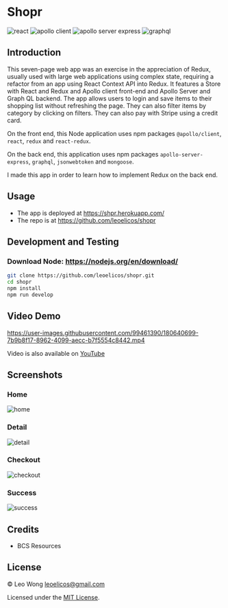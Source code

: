 # Shopr

![react](https://img.shields.io/badge/17.0.1-0?label=react.js&style=for-the-badge&labelColor=white&color=black) ![apollo client](https://img.shields.io/badge/3.5.8-0?label=@apollo/client&style=for-the-badge&labelColor=white&color=black) ![apollo server express](https://img.shields.io/badge/3.10.0-0?label=@apollo%20server%20express&style=for-the-badge&labelColor=white&color=black) ![graphql](https://img.shields.io/badge/15.4.0-0?label=graphql&style=for-the-badge&labelColor=white&color=black)

## Introduction

This seven-page web app was an exercise in the appreciation of Redux, usually used with large web applications using complex state, requiring a refactor from an app using React Context API into Redux. It features a Store with React and Redux and Apollo client front-end and Apollo Server and Graph QL backend. The app allows users to login and save items to their shopping list without refreshing the page. They can also filter items by category by clicking on filters. They can also pay with Stripe using a credit card.

On the front end, this Node application uses npm packages `@apollo/client`, `react`, `redux` and `react-redux`.

On the back end, this application uses npm packages `apollo-server-express`, `graphql`, `jsonwebtoken` and `mongoose`.

I made this app in order to learn how to implement Redux on the back end.

## Usage

- The app is deployed at https://shpr.herokuapp.com/
- The repo is at https://github.com/leoelicos/shopr

## Development and Testing

### Download Node: https://nodejs.org/en/download/

```sh
git clone https://github.com/leoelicos/shopr.git
cd shopr
npm install
npm run develop
```

## Video Demo

https://user-images.githubusercontent.com/99461390/180640699-7b9b8f17-8962-4099-aecc-b7f5554c8442.mp4

Video is also available on [YouTube](https://www.youtube.com/watch?v=uBL-Q8F1VVY)

## Screenshots

### Home

![home](https://user-images.githubusercontent.com/99461390/180640816-fede5803-4a99-4ae8-8764-75a21b5425c4.jpg)

### Detail

![detail](https://user-images.githubusercontent.com/99461390/180640818-1289eafd-d15f-4393-8234-98dd91e5b573.jpg)

### Checkout

![checkout](https://user-images.githubusercontent.com/99461390/180640820-6e6bb88f-5237-43cc-ae89-925624ccbd65.jpg)

### Success

![success](https://user-images.githubusercontent.com/99461390/180640821-c31ec290-027b-4750-a5fd-7faab8bdb08c.jpg)

## Credits

- BCS Resources

## License

&copy; Leo Wong <leoelicos@gmail.com>

Licensed under the [MIT License](./LICENSE).
